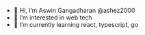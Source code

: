 - 👋 Hi, I’m Aswin Gangadharan @ashez2000
- 👀 I’m interested in web tech
- 🌱 I’m currently learning react, typescript, go

<!---
ashez2000/ashez2000 is a ✨ special ✨ repository because its `README.md` (this file) appears on your GitHub profile.
You can click the Preview link to take a look at your changes.
--->
